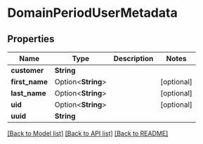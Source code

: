 # DomainPeriodUserMetadata

## Properties

Name | Type | Description | Notes
------------ | ------------- | ------------- | -------------
**customer** | **String** |  |
**first_name** | Option<**String**> |  | [optional]
**last_name** | Option<**String**> |  | [optional]
**uid** | Option<**String**> |  | [optional]
**uuid** | **String** |  |

[[Back to Model list]](./README.md#documentation-for-models) [[Back to API list]](./README.md#documentation-for-api-endpoints) [[Back to README]](../README.md)
